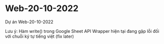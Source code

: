 # Web-20-10-2022
Dự án Web-20-10-2022 



Lưu ý: Hàm write() trong Google Sheet API Wrapper hiện tại đang gặp lỗi đối với chuỗi ký tự tiếng việt (fix later)
